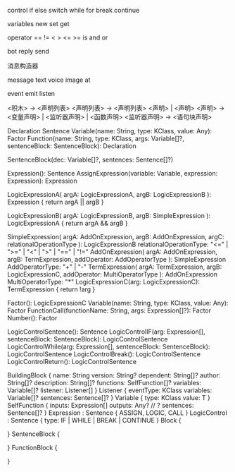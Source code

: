 control
if else switch while for break continue

variables
new set get

operator
== != < > <= >= is and or 

bot
reply send

消息构造器


message
text voice image at

event
emit listen

<积木> -> <声明列表>
<声明列表> -> <声明列表> <声明> | <声明>
<声明> -> <变量声明> | <监听器声明> | <函数声明>
<监听器声明> -> <语句块声明>



Declaration
Sentence
Variable(name: String, type: KClass, value: Any): Factor
Function(name: String, type: KClass, args: Variable[]?, sentenceBlock: SentenceBlock): Declaration

SentenceBlock(dec: Variable[]?, sentences: Sentence[]?)

Expression(): Sentence
AssignExpression(variable: Variable, expression: Expression): Expression

LogicExpressionA(
argA: LogicExpressionA, argB: LogicExpressionB
): Expression { return argA || argB }

LogicExpressionB(
argA: LogicExpressionB, argB: SimpleExpression
): LogicExpressionA { return argA && argB }

SimpleExpression(
argA: AddOnExpression, argB: AddOnExpression, argC: relationalOperationType
): LogicExpressionB
relationalOperationType: "<=" | ">=" | "<" | ">" | "==" | "!="
AddOnExpression(
argA: AddOnExpression, argB: TermExpression, addOperator: AddOperatorType
): SimpleExpression
AddOperatorType: "+" | "-"
TermExpression(
argA: TermExpression, argB: LogicExpressionC, addOperator: MultiOperatorType
): AddOnExpression
MultiOperatorType: "*"
LogicExpressionC(arg: LogicExpressionC): TermExpression { return !arg }

Factor(): LogicExpressionC
Variable(name: String, type: KClass, value: Any): Factor
FunctionCall(functionName: String, args: Expression[]?): Factor
Number(): Factor

LogicControlSentence(): Sentence
LogicControlIF(arg: Expression[], sentenceBlock: SentenceBlock): LogicControlSentence
LogicControlWhile(arg: Expression[], sentenceBlock: SentenceBlock): LogicControlSentence
LogicControlBreak(): LogicControlSentence
LogicControlReturn(): LogicControlSentence



BuildingBlock {
    name: String
    version: String?
    dependent: String[]?
    author: String[]?
    description: String[]?
    functions: SelfFunction[]?
    variables: Variable[]?
    listener: Listener[]
}
Listener {
    eventType: KClass
    variables: Variable[]?
    sentences: Sentence[]?
}
Variable {
    type: KClass
    value: T
}
SelfFunction {
    inputs: Expression[]
    outputs: Any? // ?
    sentences: Sentence[]?
}
Expression : Sentence {
    ASSIGN, LOGIC, CALL
}
LogicControl : Sentence {
    type: IF | WHILE | BREAK | CONTINUE
}
Block {
    
}
SentenceBlock {
    
}
FunctionBlock {
    
}
